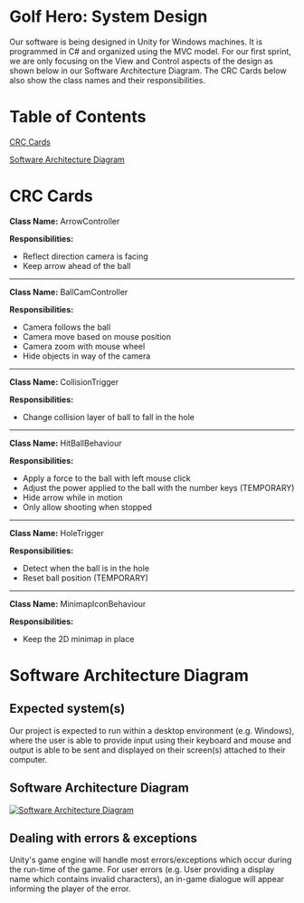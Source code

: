 # Golf Hero: System Design

Our software is being designed in Unity for Windows machines.
It is programmed in C# and organized using the MVC model. For our first sprint, we are only focusing
on the View and Control aspects of the design as shown below in our Software Architecture Diagram. The CRC
Cards below also show the class names and their responsibilities.


# Table of Contents

[CRC Cards](#crc-cards)

[Software Architecture Diagram](#software-architecture-diagram)


# CRC Cards

**Class Name:** ArrowController

**Responsibilities:**

* Reflect direction camera is facing
* Keep arrow ahead of the ball

---

**Class Name:** BallCamController

**Responsibilities:**

* Camera follows the ball
* Camera move based on mouse position
* Camera zoom with mouse wheel
* Hide objects in way of the camera

---

**Class Name:** CollisionTrigger

**Responsibilities:**

* Change collision layer of ball to fall in the hole

---

**Class Name:** HitBallBehaviour

**Responsibilities:**

* Apply a force to the ball with left mouse click
* Adjust the power applied to the ball with the number keys (TEMPORARY)
* Hide arrow while in motion
* Only allow shooting when stopped

---

**Class Name:** HoleTrigger

**Responsibilities:**

* Detect when the ball is in the hole
* Reset ball position (TEMPORARY)

---

**Class Name:** MinimapIconBehaviour

**Responsibilities:**

* Keep the 2D minimap in place


# Software Architecture Diagram

## Expected system(s)
Our project is expected to run within a desktop environment (e.g. Windows), where the user is able to provide input using their keyboard and mouse and output is able to be sent and displayed on their screen(s) attached to their computer.


## Software Architecture Diagram
[![Software Architecture Diagram](http://i.imgur.com/XOgFYjw.png)](http://i.imgur.com/XOgFYjw.png)


## Dealing with errors & exceptions
Unity's game engine will handle most errors/exceptions which occur during the run-time of the game. For user errors (e.g. User providing a display name which contains invalid characters), an in-game dialogue will appear informing the player of the error.
